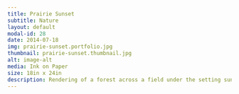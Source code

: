 ```yaml
---
title: Prairie Sunset
subtitle: Nature
layout: default
modal-id: 28
date: 2014-07-18
img: prairie-sunset.portfolio.jpg
thumbnail: prairie-sunset.thumbnail.jpg
alt: image-alt
media: Ink on Paper
size: 18in x 24in
description: Rendering of a forest across a field under the setting sun
---
```

